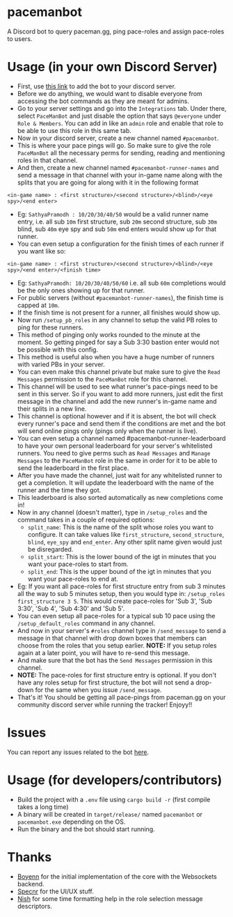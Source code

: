 # pacemanbot
A Discord bot to query paceman.gg, ping pace-roles and assign pace-roles to users.

# Usage (in your own Discord Server)
- First, use [this link](https://discord.com/api/oauth2/authorize?client_id=1136700221603192873&permissions=2416126992&scope=bot%20applications.commands) to add the bot to your discord server.
- Before we do anything, we would want to disable everyone from accessing the bot commands as they are meant for admins.
- Go to your server settings and go into the `Integrations` tab. Under there, select `PaceManBot` and just disable the option that says `@everyone` under `Role & Members`. You can add in like an `admin` role and enable that role to be able to use this role in this same tab.
- Now in your discord server, create a new channel named `#pacemanbot`.
- This is where your pace pings will go. So make sure to give the role `PaceManBot` all the necessary perms for sending, reading and mentioning roles in that channel.
- And then, create a new channel named `#pacemanbot-runner-names` and send a message in that channel with your in-game name along with the splits that you are going for along with it in the following format
```
<in-game name> : <first structure>/<second structure>/<blind>/<eye spy>/<end enter>
```
- Eg: `SathyaPramodh : 10/20/30/40/50` would be a valid runner name entry, i.e. all sub `10m` first structure, sub `20m` second structure, sub `30m` blind, sub `40m` eye spy and sub `50m` end enters would show up for that runner.
- You can even setup a configuration for the finish times of each runner if you want like so:
```
<in-game name> : <first structure>/<second structure>/<blind>/<eye spy>/<end enter>/<finish time>
```
- Eg: `SathyaPramodh: 10/20/30/40/50/60` i.e. all sub `60m` completions would be the only ones showing up for that runner.
- For public servers (without `#pacemanbot-runner-names`), the finish time is capped at `10m`.
- If the finish time is not present for a runner, all finishes would show up.
- Now run `/setup_pb_roles` in any channel to setup the valid PB roles to ping for these runners.
- This method of pinging only works rounded to the minute at the moment. So getting pinged for say a Sub 3:30 bastion enter would not be possible with this config.
- This method is useful also when you have a huge number of runners with varied PBs in your server.
- You can even make this channel private but make sure to give the `Read Messages` permission to the `PaceManBot` role for this channel.
- This channel will be used to see what runner's pace-pings need to be sent in this server. So if you want to add more runners, just edit the first message in the channel and add the new runner's in-game name and their splits in a new line.
- This channel is optional however and if it is absent, the bot will check every runner's pace and send them if the conditions are met and the bot will send online pings only (pings only when the runner is live).
- You can even setup a channel named #pacemanbot-runner-leaderboard to have your own personal leaderboard for your server's whitelisted runners. You need to give perms such as `Read Messages` and `Manage Messages` to the `PaceManBot` role in the same in order for it to be able to send the leaderboard in the first place.
- After you have made the channel, just wait for any whitelisted runner to get a completion. It will update the leaderboard with the name of the runner and the time they got.
- This leaderboard is also sorted automatically as new completions come in!
- Now in any channel (doesn't matter), type in `/setup_roles` and the command takes in a couple of required options:
  - `split_name`: This is the name of the split whose roles you want to configure. It can take values like `first_structure`, `second_structure`, `blind`, `eye_spy` and `end_enter`. Any other split name given would just be disregarded.
  - `split_start`: This is the lower bound of the igt in minutes that you want your pace-roles to start from.
  - `split_end`: This is the upper bound of the igt in minutes that you want your pace-roles to end at.
- Eg: If you want all pace-roles for first structure entry from sub 3 minutes all the way to sub 5 minutes setup, then you would type in:
`/setup_roles first_structure 3 5`. This would create pace-roles for 'Sub 3', 'Sub 3:30', 'Sub 4', 'Sub 4:30' and 'Sub 5'.
- You can even setup all pace-roles for a typical sub 10 pace using the `/setup_default_roles` command in any channel.
- And now in your server's `#roles` channel type in `/send_message` to send a message in that channel with drop down boxes that members can choose from the roles that you setup earlier. **NOTE:** If you setup roles again at a later point, you will have to re-send this message.
- And make sure that the bot has the `Send Messages` permission in this channel.
- **NOTE:** The pace-roles for first structure entry is optional. If you don't have any roles setup for first structure, the bot will not send a drop-down for the same when you issue `/send_message`.
- That's it! You should be getting all pace-pings from paceman.gg on your community discord server while running the tracker! Enjoyy!!

# Issues
You can report any issues related to the bot [here](https://github.com/paceman-mcsr/pacemanbot/issues).

# Usage (for developers/contributors)
- Build the project with a `.env` file using `cargo build -r` (first compile takes a long time)
- A binary will be created in `target/release/` named `pacemanbot` or `pacemanbot.exe` depending on the OS.
- Run the binary and the bot should start running.

# Thanks
- [Boyenn](https://github.com/dev-boyenn) for the initial implementation of the core with the Websockets backend.
- [Specnr](https://github.com/specnr) for the UI/UX stuff.
- [Nish](https://github.com/ohnishant) for some time formatting help in the role selection message descriptors.
